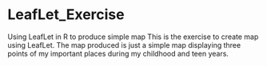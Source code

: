 # LeafLet_Exercise
Using LeafLet in R to produce simple map
This is the exercise to create map using LeafLet. The map produced is just a simple map displaying three points of my important places during my childhood and teen years.          
